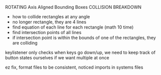 
ROTATING Axis Aligned Bounding Boxes COLLISION BREAKDOWN
- how to collide rectangles at any angle
- no longer rectangle, they are 4 lines
- find equation of each line for each rectangle (math 10 time)
- find intersection points of all lines
- if intersection point is within the bounds of one of the rectangles, they are colliding 




keylistener only checks when keys go down/up, we need to keep track of button states ourselves if we want multiple at once

ez fix, format files to be consistent, noticed imports in systems files
